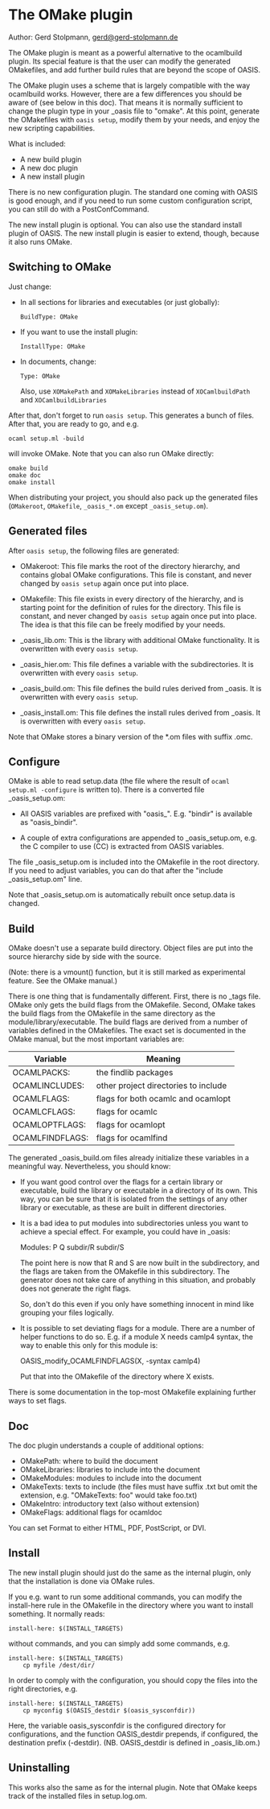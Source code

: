# The OMake plugin

Author: Gerd Stolpmann, gerd@gerd-stolpmann.de



The OMake plugin is meant as a powerful alternative to the ocamlbuild
plugin. Its special feature is that the user can modify the generated
OMakefiles, and add further build rules that are beyond the scope of
OASIS.

The OMake plugin uses a scheme that is largely compatible with the way
ocamlbuild works. However, there are a few differences you should be
aware of (see below in this doc). That means it is normally sufficient
to change the plugin type in your _oasis file to "omake". At this
point, generate the OMakefiles with `oasis setup`, modify them by your
needs, and enjoy the new scripting capabilities.

What is included:

 * A new build plugin
 * A new doc plugin
 * A new install plugin

There is no new configuration plugin. The standard one coming with OASIS
is good enough, and if you need to run some custom configuration script,
you can still do with a PostConfCommand.

The new install plugin is optional. You can also use the standard install
plugin of OASIS. The new install plugin is easier to extend, though,
because it also runs OMake.

## Switching to OMake

Just change:

 * In all sections for libraries and executables (or just globally):
   ```
   BuildType: OMake
   ```

 * If you want to use the install plugin:
   ```
   InstallType: OMake
   ```

 * In documents, change:
   ```
   Type: OMake
   ```

   Also, use
     `XOMakePath` and `XOMakeLibraries`
   instead of
     `XOCamlbuildPath` and `XOCamlbuildLibraries`

After that, don't forget to run `oasis setup`. This generates a bunch
of files. After that, you are ready to go, and e.g.

```
ocaml setup.ml -build
```

will invoke OMake. Note that you can also run OMake directly:

```
omake build
omake doc
omake install
```

When distributing your project, you should also pack up the generated files
(`OMakeroot`, `OMakefile`, `_oasis_*.om` except `_oasis_setup.om`).

## Generated files

After `oasis setup`, the following files are generated:

 * OMakeroot: This file marks the root of the directory hierarchy, and
   contains global OMake configurations. This file is constant, and never
   changed by `oasis setup` again once put into place.

 * OMakefile: This file exists in every directory of the hierarchy,
   and is starting point for the definition of rules for the
   directory.  This file is constant, and never changed by `oasis setup`
   again once put into place. The idea is that this file
   can be freely modified by your needs.

 * _oasis_lib.om: This is the library with additional OMake functionality.
   It is overwritten with every `oasis setup`.

 * _oasis_hier.om: This file defines a variable with the subdirectories.
   It is overwritten with every `oasis setup`.

 * _oasis_build.om: This file defines the build rules derived from _oasis.
   It is overwritten with every `oasis setup`.

 * _oasis_install.om: This file defines the install rules derived from _oasis.
   It is overwritten with every `oasis setup`.

Note that OMake stores a binary version of the *.om files with suffix .omc.

## Configure

OMake is able to read setup.data (the file where the result of
`ocaml setup.ml -configure` is written to). There is a converted file
_oasis_setup.om:

 * All OASIS variables are prefixed with "oasis_". E.g. "bindir" is
   available as "oasis_bindir".

 * A couple of extra configurations are appended to _oasis_setup.om,
   e.g. the C compiler to use (CC) is extracted from OASIS variables.

The file _oasis_setup.om is included into the OMakefile in the root
directory. If you need to adjust variables, you can do that after the
"include _oasis_setup.om" line.

Note that _oasis_setup.om is automatically rebuilt once setup.data is
changed.

## Build

OMake doesn't use a separate build directory. Object files are put
into the source hierarchy side by side with the source.

(Note: there is a vmount() function, but it is still marked as
experimental feature. See the OMake manual.)

There is one thing that is fundamentally different. First, there is no
_tags file. OMake only gets the build flags from the OMakefile. Second,
OMake takes the build flags from the OMakefile in the same directory as
the module/library/executable. The build flags are derived from a number
of variables defined in the OMakefiles. The exact set is documented in
the OMake manual, but the most important variables are:

   Variable        | Meaning
-------------------|---------------------------------------------
   OCAMLPACKS:     | the findlib packages
   OCAMLINCLUDES:  | other project directories to include
   OCAMLFLAGS:     | flags for both ocamlc and ocamlopt
   OCAMLCFLAGS:    | flags for ocamlc
   OCAMLOPTFLAGS:  | flags for ocamlopt
   OCAMLFINDFLAGS: | flags for ocamlfind

The generated _oasis_build.om files already initialize these variables
in a meaningful way. Nevertheless, you should know:

 * If you want good control over the flags for a certain library or
   executable, build the library or executable in a directory of its
   own. This way, you can be sure that it is isolated from the
   settings of any other library or executable, as these are built
   in different directories.

 * It is a bad idea to put modules into subdirectories unless you want
   to achieve a special effect. For example, you could have in _oasis:

   Modules:
      P
      Q
      subdir/R
      subdir/S

   The point here is now that R and S are now built in the subdirectory,
   and the flags are taken from the OMakefile in this subdirectory. The
   generator does not take care of anything in this situation, and probably
   does not generate the right flags.

   So, don't do this even if you only have something innocent in mind
   like grouping your files logically.

 * It is possible to set deviating flags for a module. There are a number
   of helper functions to do so. E.g. if a module X needs camlp4 syntax,
   the way to enable this only for this module is:

   OASIS_modify_OCAMLFINDFLAGS(X, -syntax camlp4)

   Put that into the OMakefile of the directory where X exists.

There is some documentation in the top-most OMakefile explaining further
ways to set flags.

## Doc

The doc plugin understands a couple of additional options:

 * OMakePath: where to build the document
 * OMakeLibraries: libraries to include into the document
 * OMakeModules: modules to include into the document
 * OMakeTexts: texts to include (the files must have suffix .txt
   but omit the extension, e.g. "OMakeTexts: foo" would take foo.txt)
 * OMakeIntro: introductory text (also without extension)
 * OMakeFlags: additional flags for ocamldoc

You can set Format to either HTML, PDF, PostScript, or DVI.

## Install

The new install plugin should just do the same as the internal plugin,
only that the installation is done via OMake rules.

If you e.g. want to run some additional commands, you can modify the
install-here rule in the OMakefile in the directory where you want
to install something. It normally reads:

```
install-here: $(INSTALL_TARGETS)
```

without commands, and you can simply add some commands, e.g.

```
install-here: $(INSTALL_TARGETS)
    cp myfile /dest/dir/
```

In order to comply with the configuration, you should copy the files
into the right directories, e.g.

```
install-here: $(INSTALL_TARGETS)
    cp myconfig $(OASIS_destdir $(oasis_sysconfdir))
```

Here, the variable oasis_sysconfdir is the configured directory for
configurations, and the function OASIS_destdir prepends, if configured,
the destination prefix (-destdir). (NB. OASIS_destdir is defined in
_oasis_lib.om.)

## Uninstalling

This works also the same as for the internal plugin. Note that OMake
keeps track of the installed files in setup.log.om.

